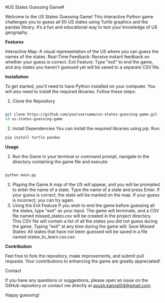 #US States Guessing Game#

Welcome to the US States Guessing Game! This interactive Python game challenges you to guess all 50 US states using Turtle graphics and the pandas library. It’s a fun and educational way to test your knowledge of US geography.

**Features**

Interactive Map: A visual representation of the US where you can guess the names of the states.
Real-Time Feedback: Receive instant feedback on whether your guess is correct.
Exit Feature: Type "exit" to end the game, and any states you haven't guessed yet will be saved to a separate CSV file.

**Installation**

To get started, you'll need to have Python installed on your computer. You will also need to install the required libraries. Follow these steps:

1. Clone the Repository
```bash

git clone https://github.com/yourusername/us-states-guessing-game.git
cd us-states-guessing-game
```
2. Install Dependencies
You can install the required libraries using pip. Run:

```bash
pip install turtle pandas
```

**Usage**

1. Run the Game
In your terminal or command prompt, navigate to the directory containing the game file and execute:

```bash

python main.py
```
2. Playing the Game
A map of the US will appear, and you will be prompted to enter the name of a state.
Type the name of a state and press Enter.
If your guess is correct, the state will be marked on the map.
If your guess is incorrect, you can try again.
3. Using the Exit Feature
If you wish to end the game before guessing all the states, type "exit" as your input.
The game will terminate, and a CSV file named missed_states.csv will be created in the project directory.
This CSV file will contain a list of all the states you did not guess during the game.
Typing "exit" at any time during the game will:
Save Missed States: All states that have not been guessed will be saved in a file named states_to_learn.csv.csv.

**Contribution**

Feel free to fork the repository, make improvements, and submit pull requests. Your contributions to enhancing the game are greatly appreciated!

Contact

If you have any questions or suggestions, please open an issue on the GitHub repository or contact me directly at ayush.kanyal04@gmail.com.

Happy guessing!

